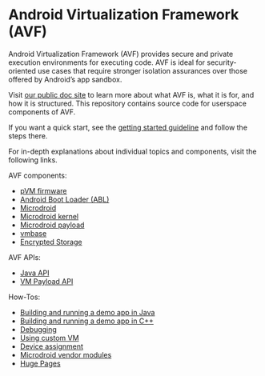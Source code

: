 # Android Virtualization Framework (AVF)

Android Virtualization Framework (AVF) provides secure and private execution environments for
executing code. AVF is ideal for security-oriented use cases that require stronger isolation
assurances over those offered by Android’s app sandbox.

Visit [our public doc site](https://source.android.com/docs/core/virtualization) to learn more about
what AVF is, what it is for, and how it is structured. This repository contains source code for
userspace components of AVF.

If you want a quick start, see the [getting started guideline](docs/getting_started.md)
and follow the steps there.

For in-depth explanations about individual topics and components, visit the following links.

AVF components:
* [pVM firmware](pvmfw/README.md)
* [Android Boot Loader (ABL)](docs/abl.md)
* [Microdroid](microdroid/README.md)
* [Microdroid kernel](microdroid/kernel/README.md)
* [Microdroid payload](microdroid/payload/README.md)
* [vmbase](vmbase/README.md)
* [Encrypted Storage](encryptedstore/README.md)

AVF APIs:
* [Java API](java/framework/README.md)
* [VM Payload API](vm_payload/README.md)

How-Tos:
* [Building and running a demo app in Java](demo/README.md)
* [Building and running a demo app in C++](demo_native/README.md)
* [Debugging](docs/debug)
* [Using custom VM](docs/custom_vm.md)
* [Device assignment](docs/device_assignment.md)
* [Microdroid vendor modules](docs/microdroid_vendor_modules.md)
* [Huge Pages](docs/hugepages.md)
